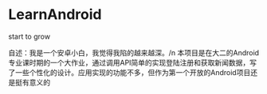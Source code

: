 # LearnAndroid
start to grow

自述：我是一个安卓小白，我觉得我陷的越来越深。/n
本项目是在大二的Android专业课时期的一个大作业，通过调用API简单的实现登陆注册和获取新闻数据，写了一些个性化的设计。应用实现的功能不多，但作为第一个开放的Android项目还是挺有意义的

